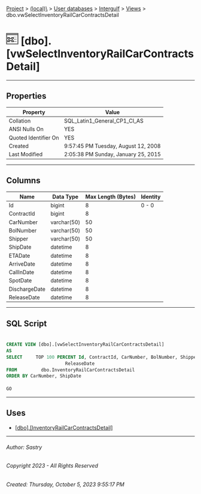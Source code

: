 #### 

[Project](../../../../index.md) > [(local)\\](../../../index.md) > [User databases](../../index.md) > [Intergulf](../index.md) > [Views](Views.md) > dbo.vwSelectInventoryRailCarContractsDetail

# ![Views](../../../../Images/View32.png) [dbo].[vwSelectInventoryRailCarContractsDetail]

---

## <a name="#properties"></a>Properties

| Property | Value |
|---|---|
| Collation | SQL_Latin1_General_CP1_CI_AS |
| ANSI Nulls On | YES |
| Quoted Identifier On | YES |
| Created | 9:57:45 PM Tuesday, August 12, 2008 |
| Last Modified | 2:05:38 PM Sunday, January 25, 2015 |


---

## <a name="#columns"></a>Columns

| Name | Data Type | Max Length (Bytes) | Identity |
|---|---|---|---|
| Id | bigint | 8 | 0 - 0 |
| ContractId | bigint | 8 |  |
| CarNumber | varchar(50) | 50 |  |
| BolNumber | varchar(50) | 50 |  |
| Shipper | varchar(50) | 50 |  |
| ShipDate | datetime | 8 |  |
| ETADate | datetime | 8 |  |
| ArriveDate | datetime | 8 |  |
| CallInDate | datetime | 8 |  |
| SpotDate | datetime | 8 |  |
| DischargeDate | datetime | 8 |  |
| ReleaseDate | datetime | 8 |  |


---

## <a name="#sqlscript"></a>SQL Script

```sql

CREATE VIEW [dbo].[vwSelectInventoryRailCarContractsDetail]
AS
SELECT     TOP 100 PERCENT Id, ContractId, CarNumber, BolNumber, Shipper, ShipDate, ETADate, ArriveDate, CallInDate, SpotDate, DischargeDate, 
                      ReleaseDate
FROM         dbo.InventoryRailCarContractsDetail
ORDER BY CarNumber, ShipDate

GO

```


---

## <a name="#uses"></a>Uses

* [[dbo].[InventoryRailCarContractsDetail]](../Tables/dbo_InventoryRailCarContractsDetail.md)


---

###### Author:  Sastry

###### Copyright 2023 - All Rights Reserved

###### Created: Thursday, October 5, 2023 9:55:17 PM

